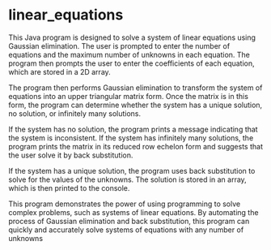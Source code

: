 # linear_equations
This Java program is designed to solve a system of linear equations using Gaussian elimination. The user is prompted to enter the number of equations and the maximum number of unknowns in each equation. The program then prompts the user to enter the coefficients of each equation, which are stored in a 2D array.

The program then performs Gaussian elimination to transform the system of equations into an upper triangular matrix form. Once the matrix is in this form, the program can determine whether the system has a unique solution, no solution, or infinitely many solutions.

If the system has no solution, the program prints a message indicating that the system is inconsistent. If the system has infinitely many solutions, the program prints the matrix in its reduced row echelon form and suggests that the user solve it by back substitution.

If the system has a unique solution, the program uses back substitution to solve for the values of the unknowns. The solution is stored in an array, which is then printed to the console.

This program demonstrates the power of using programming to solve complex problems, such as systems of linear equations. By automating the process of Gaussian elimination and back substitution, this program can quickly and accurately solve systems of equations with any number of unknowns
